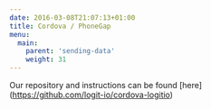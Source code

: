 ```yaml
---
date: 2016-03-08T21:07:13+01:00
title: Cordova / PhoneGap
menu:
  main:
    parent: 'sending-data'
    weight: 31
---
```


Our repository and instructions can be found [here] (https://github.com/logit-io/cordova-logitio)
